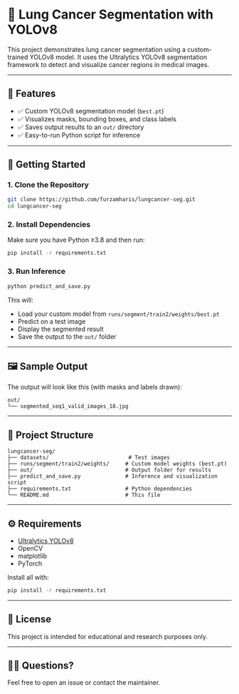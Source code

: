 
# 🧠 Lung Cancer Segmentation with YOLOv8

This project demonstrates lung cancer segmentation using a custom-trained YOLOv8 model. It uses the Ultralytics YOLOv8 segmentation framework to detect and visualize cancer regions in medical images.

---

## 📌 Features

- ✅ Custom YOLOv8 segmentation model (`best.pt`)
- ✅ Visualizes masks, bounding boxes, and class labels
- ✅ Saves output results to an `out/` directory
- ✅ Easy-to-run Python script for inference

---

## 🚀 Getting Started

### 1. Clone the Repository

```bash
git clone https://github.com/furzamharis/lungcancer-seg.git
cd lungcancer-seg
````

### 2. Install Dependencies

Make sure you have Python ≥3.8 and then run:

```bash
pip install -r requirements.txt
```

### 3. Run Inference

```bash
python predict_and_save.py
```

This will:

* Load your custom model from `runs/segment/train2/weights/best.pt`
* Predict on a test image
* Display the segmented result
* Save the output to the `out/` folder

---

## 🖼 Sample Output

The output will look like this (with masks and labels drawn):

```
out/
└── segmented_seq1_valid_images_18.jpg
```

---

## 📁 Project Structure

```
lungcancer-seg/
├── datasets/                         # Test images
├── runs/segment/train2/weights/     # Custom model weights (best.pt)
├── out/                             # Output folder for results
├── predict_and_save.py              # Inference and visualization script
├── requirements.txt                 # Python dependencies
└── README.md                        # This file
```

---

## ⚙️ Requirements

* [Ultralytics YOLOv8](https://github.com/ultralytics/ultralytics)
* OpenCV
* matplotlib
* PyTorch

Install all with:

```bash
pip install -r requirements.txt
```

---

## 📜 License

This project is intended for educational and research purposes only.

---

## 🙋‍♂️ Questions?

Feel free to open an issue or contact the maintainer.

```
